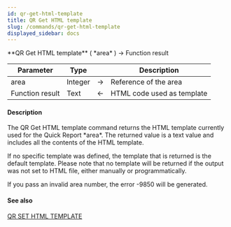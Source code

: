 ```yaml
---
id: qr-get-html-template
title: QR Get HTML template
slug: /commands/qr-get-html-template
displayed_sidebar: docs
---
```


<!--REF #_command_.QR Get HTML template.Syntax-->**QR Get HTML template** ( *area* ) -> Function result<!-- END REF-->
<!--REF #_command_.QR Get HTML template.Params-->
| Parameter | Type |  | Description |
| --- | --- | --- | --- |
| area | Integer | &#8594;  | Reference of the area |
| Function result | Text | &#8592; | HTML code used as template |

<!-- END REF-->

#### Description 

<!--REF #_command_.QR Get HTML template.Summary-->The QR Get HTML template command returns the HTML template currently used for the Quick Report *area*.<!-- END REF--> The returned value is a text value and includes all the contents of the HTML template.

If no specific template was defined, the template that is returned is the default template. Please note that no template will be returned if the output was not set to HTML file, either manually or programmatically.

If you pass an invalid area number, the error -9850 will be generated.

#### See also 

[QR SET HTML TEMPLATE](qr-set-html-template.md)  